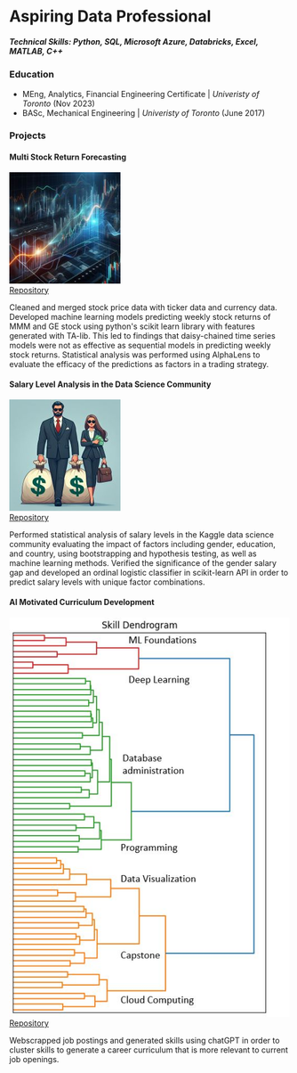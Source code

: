 # Aspiring Data Professional

##### Technical Skills: Python, SQL, Microsoft Azure, Databricks, Excel, MATLAB, C++ 

### Education
- MEng, Analytics, Financial Engineering Certificate   | *Univeristy of Toronto* (Nov 2023)
- BASc, Mechanical Engineering                         | *Univeristy of Toronto* (June 2017)

### Projects

#### Multi Stock Return Forecasting
![stock](/assets/imgs/stock.jpg)  
[Repository](https://github.com/eydeyoung/Multistock_Predictive_Analytics)  

Cleaned and merged stock price data with ticker data and currency data. Developed machine learning models predicting weekly stock returns of MMM and GE stock using python's scikit learn library with features generated with TA-lib. This led to findings that daisy-chained time series models were not as effective as sequential models in predicting weekly stock returns. Statistical analysis was performed using AlphaLens to evaluate the efficacy of the predictions as factors in a trading strategy. 


#### Salary Level Analysis in the Data Science Community
![salary](/assets/imgs/salary.jpg)  
[Repository](https://github.com/eydeyoung/salary-comparison)  

Performed statistical analysis of salary levels in the Kaggle data science community evaluating the impact of factors including gender, education, and country, using bootstrapping and hypothesis testing, as well as machine learning methods. Verified the significance of the gender salary gap and developed an ordinal logistic classifier in scikit-learn API in order to predict salary levels with unique factor combinations.


#### AI Motivated Curriculum Development
![school](./assets/imgs/course.JPG)  
[Repository](https://github.com/eydeyoung/AI_Motivated_Curriculum_Development)  

Webscrapped job postings and generated skills using chatGPT in order to cluster skills to generate a career curriculum that is more relevant to current job openings.









